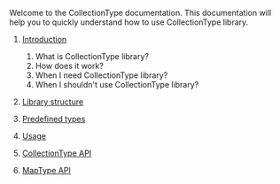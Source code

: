 Welcome to the CollectionType documentation. This documentation will help you to quickly understand how to use CollectionType library.

1. [Introduction](/docs/01.Introduction.md)
    1. What is CollectionType library?
    2. How does it work?
    3. When I need CollectionType library?
    4. When I shouldn't use CollectionType library?
 
2. [Library structure](/docs/2.LibraryStructure.md) 

3. [Predefined types](/docs/3.PredefinedTypes.md)

4. [Usage](/docs/3.Usage.md)

5. [CollectionType API](/docs/5.CollectionTypeAPI.md)

6. [MapType API](/docs/6.MapTypeAPI.md)